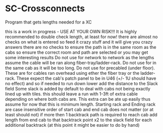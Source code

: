 # SC-Crossconnects
Program that gets lengths needed for a XC


this is a work in progress - USE AT YOUR OWN RISK!!!
It is highly recommended to double check length, at least for now!
there are almost no checks on what is entered so feed it crazy stuff and it will give you crazy answers
there are no checks to ensure the path is in the same room as the cabs so ensure the correct room and path are selected or you may get some interesting results
Do not use for network to network as the lengths assume the cable will be ran along fiber-tray/ladder-rack.
Do not use for in the same cab as it will be too long.
Do not use for precabled (under floor). These are for cables ran overhead using ether the fiber tray or the ladder-rack.
These expect the cab's patch panel to be in U46 (+/- 1U should have no effect) and so if needed to run down lower add the distance to the Slack field
Some slack is added by default to deal with cabs not being exactly lined up with tiles. this should leave a run with 1-3ft of extra cable depending on where both cabs are. This extra can be ate up easily thus assume for now that this is minimum length.
Starting rack and Ending rack are case insensitive
order of start cab and end cab does not matter (or at least should not)
if more then 1 backtrack path is required to reach cab add length from end cab to that backtrack point x2 to the slack field for each additional backtrack (at this point it might be easier to do by hand)
